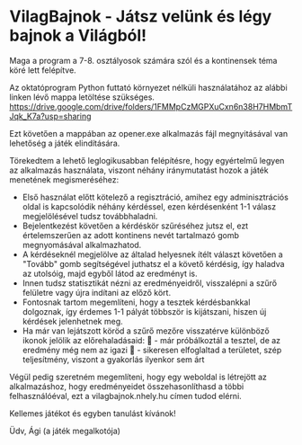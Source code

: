 # VilagBajnok - Játsz velünk és légy bajnok a Világból!

Maga a program a 7-8. osztályosok számára szól és a kontinensek téma köré lett felépítve.

Az oktatóprogram Python futtató környezet nélküli használatához az alábbi linken lévő mappa letöltése szükséges.
https://drive.google.com/drive/folders/1FMMpCzMGPXuCxn6n38H7HMbmTJqk_K7a?usp=sharing

Ezt követően a mappában az opener.exe alkalmazás fájl megnyitásával van lehetőség a játék elindítására.

Törekedtem a lehető leglogikusabban felépítésre, hogy egyértelmű legyen az alkalmazás használata, viszont néhány iránymutatást hozok a játék menetének megismeréséhez:

 - Első használat előtt kötelező a regisztráció, amihez egy adminisztrációs oldal is kapcsolódik néhány kérdéssel,
   ezen kérdésenként 1-1 válasz megjelölésével tudsz továbbhaladni.
 - Bejelentkezést követően a kérdéskör szűréséhez jutsz el, ezt értelemszerűen az adott kontinens nevét tartalmazó gomb megnyomásával alkalmazhatod.
 - A kérdéseknél megjelölve az általad helyesnek ítélt választ követően a "Tovább" gomb segítségével juthatsz el a követő kérdésig,
   így haladva az utolsóig, majd egyből látod az eredményt is.
 - Innen tudsz statisztikát nézni az eredményeidről, visszalépni a szűrő felületre vagy újra indítani az előző kört.
 - Fontosnak tartom megemlíteni, hogy a tesztek kérdésbankkal dolgoznak, így érdemes 1-1 pályát többször is kijátszani,
   hiszen új kérdések jelenhetnek meg.
 - Ha már van lejátszott köröd a szűrő mezőre visszatérve különböző ikonok jelölik az előrehaladásaid:
    👣 - már próbálkoztál a tesztel, de az eredmény még nem az igazi
    🚩 - sikeresen elfoglaltad a területet, szép teljesítmény, viszont a gyakorlás ilyenkor sem árt 


Végül pedig szeretném megemlíteni, hogy egy weboldal is létrejött az alkalmazáshoz, hogy eredményeidet összehasonlíthasd a többi felhasználóéval,
ezt a vilagbajnok.nhely.hu címen tudod elérni.


Kellemes játékot és egyben tanulást kívánok!

Üdv,
Ági (a játék megalkotója)

